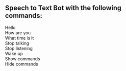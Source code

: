 ## Speech to Text Bot with the following commands:  
Hello  
How are you  
What time is it  
Stop talking  
Stop listening  
Wake up  
Show commands  
Hide commands
